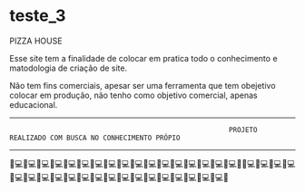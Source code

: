 # teste_3
PIZZA HOUSE

Esse site tem a finalidade de colocar em pratica todo o conhecimento e matodologia de criação de site.

Não tem fins comerciais, apesar ser uma ferramenta que tem obejetivo colocar em produção, não tenho como objetivo comercial, apenas educacional.





________________________________________________________________________________________________________________________________________________________________________

                                                          PROJETO REALIZADO COM BUSCA NO CONHECIMENTO PRÓPIO
_________________________________________________________________________________________________________________________________________________________________________


🍕💻🍕💻🍕💻🍕💻🍕💻🍕💻🍕💻🍕💻🍕💻🍕💻🍕💻🍕💻🍕💻🍕💻🍕💻🍕💻🍕💻🍕🍕💻🍕💻🍕💻🍕💻🍕💻🍕💻🍕💻🍕💻🍕💻🍕💻🍕💻🍕💻🍕💻🍕💻🍕💻🍕💻🍕💻🍕💻🍕💻🍕💻🍕
